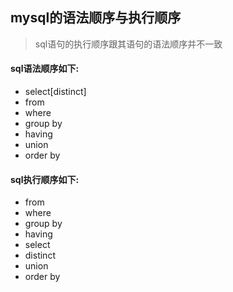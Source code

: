 ## mysql的语法顺序与执行顺序
> sql语句的执行顺序跟其语句的语法顺序并不一致

#### sql语法顺序如下:
- select[distinct]
- from
- where
- group by
- having
- union
- order by

#### sql执行顺序如下:
- from
- where
- group by
- having
- select
- distinct
- union
- order by


